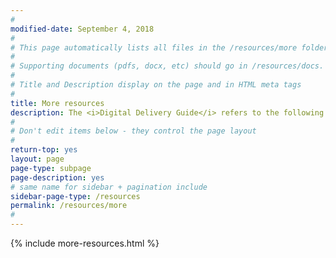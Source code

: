 ```yaml
---
#
modified-date: September 4, 2018
#
# This page automatically lists all files in the /resources/more folder. No need to edit.
#
# Supporting documents (pdfs, docx, etc) should go in /resources/docs.
#
# Title and Description display on the page and in HTML meta tags
#
title: More resources
description: The <i>Digital Delivery Guide</i> refers to the following resources. They're collected here for easy reference.
#
# Don't edit items below - they control the page layout
#
return-top: yes
layout: page
page-type: subpage
page-description: yes
# same name for sidebar + pagination include
sidebar-page-type: /resources
permalink: /resources/more
#
---
```


{% include more-resources.html %}
